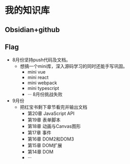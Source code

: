 # 我的知识库
## Obsidian+github
## Flag
- 8月份坚持push代码及文档。
	- 想搞一个mini库，深入源码学习的同时还能手写巩固。
		- mini vue
		- mini react
		- mini webpack
		- mini typescript
		- ···
8月份挑战失败
- 9月份
	- 把红宝书剩下章节看完并输出文档
		- 第20章 JavaScript API 
		- 第19章 表单脚本
		- 第18章 动画与Canvas图形
		- 第17章 事件
		- 第16章 DOM2和DOM3
		- 第15章 DOM扩展
		- 第14章 DOM
		- ···
